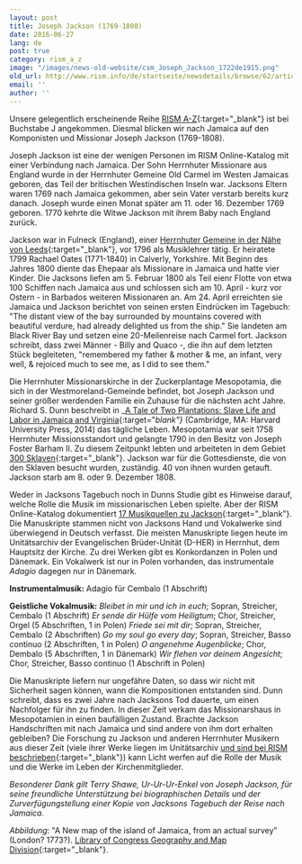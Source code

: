 ```yaml
---
layout: post
title: Joseph Jackson (1769-1808)
date: 2016-06-27
lang: de
post: true
category: rism_a_z
image: "/images/news-old-website/csm_Joseph_Jackson_1722de1915.png"
old_url: http://www.rism.info/de/startseite/newsdetails/browse/62/article/64/joseph-jackson-1769-1808.html
email: ''
author: ''
---
```


Unsere gelegentlich erscheinende Reihe [RISM A-Z](/news-archive/rism_a_z){:target="_blank"} ist bei Buchstabe J angekommen. Diesmal blicken wir nach Jamaica auf den Komponisten und Missionar Joseph Jackson (1769-1808).

Joseph Jackson ist eine der wenigen Personen im RISM Online-Katalog mit einer Verbindung nach Jamaica. Der Sohn Herrnhuter Missionare aus England wurde in der Herrnhuter Gemeine Old Carmel im Westen Jamaicas geboren, das Teil der britischen Westindischen Inseln war. Jacksons Eltern waren 1769 nach Jamaica gekommen, aber sein Vater verstarb bereits kurz danach. Joseph wurde einen Monat später am 11. oder 16. Dezember 1769 geboren. 1770 kehrte die Witwe Jackson mit ihrem Baby nach England zurück.

Jackson war in Fulneck (England), einer [Herrnhuter Gemeine in der Nähe von Leeds](http://www.fulneck.org.uk/){:target="_blank"}, vor 1796 als Musiklehrer tätig. Er heiratete 1799 Rachael Oates (1771-1840) in Calverly, Yorkshire. Mit Beginn des Jahres 1800 diente das Ehepaar als Missionare in Jamaica und hatte vier Kinder. Die Jacksons liefen am 5. Februar 1800 als Teil eienr Flotte von etwa 100 Schiffen nach Jamaica aus und schlossen sich am 10. April - kurz vor Ostern - in Barbados weiteren Missionaren an. Am 24. April erreichten sie Jamaica und Jackson berichtet von seinen ersten Eindrücken im Tagebuch: "The distant view of the bay surrounded by mountains covered with beautiful verdure, had already delighted us from the ship." Sie landeten am Black River Bay und setzen eine 20-Meilenreise nach Carmel fort. Jackson schreibt, dass zwei Männer - Billy and Quaco -, die ihn auf dem letzten Stück begleiteten, "remembered my father & mother & me, an infant, very well, & rejoiced much to see me, as I did to see them."

Die Herrnhuter Missionarskirche in der Zuckerplantage Mesopotamia, die sich in der Westmoreland-Gemeinde befindet, bot Joseph Jackson und seiner größer werdenden Familie ein Zuhause für die nächsten acht Jahre. Richard S. Dunn beschreibt in _[A Tale of Two Plantations: Slave Life and Labor in Jamaica and Virginia](http://www.hup.harvard.edu/catalog.php?isbn=9780674735361){:target="_blank"}_ (Cambridge, MA: Harvard University Press, 2014) das tägliche Leben. Mesopotamia war seit 1758 Herrnhuter Missionsstandort und gelangte 1790 in den Besitz von Joseph Foster Barham II. Zu diesem Zeitpunkt lebten und arbeiteten in dem Gebiet [300 Sklaven](http://twoplantations.com/){:target="_blank"}. Jackson war für die Gottesdienste, die von den Sklaven besucht wurden, zuständig. 40 von ihnen wurden getauft. Jackson starb am 8. oder 9. Dezember 1808.

Weder in Jacksons Tagebuch noch in Dunns Studie gibt es Hinweise darauf, welche Rolle die Musik im missionarischen Leben spielte. Aber der RISM Online-Katalog dokumentiert [17 Musikquellen zu Jackson](https://opac.rism.info/search?View=rism&author=joseph+jackson){:target="_blank"}. Die Manuskripte stammen nicht von Jacksons Hand und Vokalwerke sind überwiegend in Deutsch verfasst. Die meisten Manuskripte liegen heute im Unitätsarchiv der Evangelischen Brüder-Unität (D-HER) in Herrnhut, dem Hauptsitz der Kirche. Zu drei Werken gibt es Konkordanzen in Polen und Dänemark. Ein Vokalwerk ist nur in Polen vorhanden, das instrumentale _Adagio_ dagegen nur in Dänemark.

**Instrumentalmusik:**
Adagio für Cembalo (1 Abschrift)

**Geistliche Vokalmusik:**
_Bleibet in mir und ich in euch_; Sopran, Streicher, Cembalo (1 Abschrift)
_Er sende dir Hülfe vom Heiligtum_; Chor, Streicher, Orgel (5 Abschriften, 1 in Polen)
_Friede sei mit dir_; Sopran, Streicher, Cembalo (2 Abschriften)
_Go my soul go every day_; Sopran, Streicher, Basso continuo (2 Abschriften, 1 in Polen)
_O angenehme Augenblicke_; Chor, Dembalo (5 Abschriften, 1 in Dänemark)
_Wir flehen vor deinem Angesicht_; Chor, Streicher, Basso continuo (1 Abschrift in Polen)

Die Manuskripte liefern nur ungefähre Daten, so dass wir nicht mit Sicherheit sagen können, wann die Kompositionen entstanden sind. Dunn schreibt, dass es zwei Jahre nach Jacksons Tod dauerte, um einen Nachfolger für ihn zu finden. In dieser Zeit verkam das Missionarshaus in Mesopotamien in einen baufälligen Zustand. Brachte Jackson Handschriften mit nach Jamaica und sind andere von ihm dort erhalten gebleiben? Die Forschung zu Jackson und anderen Herrnhuter Musikern aus dieser Zeit (viele ihrer Werke liegen im Unitätsarchiv [und sind bei RISM beschrieben](https://opac.rism.info/search?View=rism&siglum=D-HER){:target="_blank"}) kann Licht werfen auf die Rolle der Musik und die Werke im Leben der Kirchenmitglieder.

_Besonderer Dank gilt Terry Shawe, Ur-Ur-Ur-Enkel von Joseph Jackson, für seine freundliche Unterstützung bei biographischen Details und der Zurverfügungstellung einer Kopie von Jacksons Tagebuch der Reise nach Jamaica._

_Abbildung_: "A New map of the island of Jamaica, from an actual survey" (London? 1773?). [Library of Congress Geography and Map Division](https://lccn.loc.gov/73691848){:target="_blank"}.

